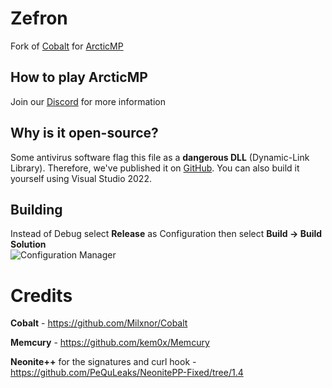 
# Zefron
Fork of [Cobalt](https://github.com/Milxnor/Cobalt) for [ArcticMP](https://dsc.gg/arcticmp)<br>
  
## How to play ArcticMP
Join our [Discord](https://dsc.gg/arctic) for more information

## Why is it open-source?
Some antivirus software flag this file as a **dangerous DLL** (Dynamic-Link Library). Therefore, we've published it on [GitHub](https://github.com/ArcticFN/Zefron). You can also build it yourself using Visual Studio 2022.

## Building
Instead of Debug select **Release** as Configuration then select **Build -> Build Solution**<br>
![Configuration Manager](https://i.imgur.com/WN29qyI.png)

# Credits

 **Cobalt** - https://github.com/Milxnor/Cobalt<br>
 
**Memcury** - https://github.com/kem0x/Memcury<br>

**Neonite++** for the signatures and curl hook - https://github.com/PeQuLeaks/NeonitePP-Fixed/tree/1.4